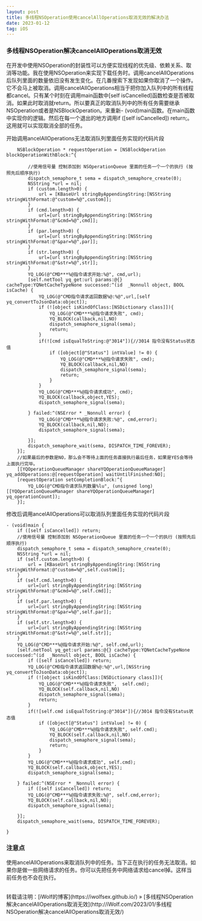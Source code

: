 ```yaml
---
layout: post
title: 多线程NSOperation使用cancelAllOperations取消无效的解决办法
date: 2023-01-12
tag: iOS
---
```

### 多线程NSOperation解决cancelAllOperations取消无效

在开发中使用NSOperation的封装性可以方便实现线程的优先级、依赖关系、取消等功能。我在使用NSOperation来实现下载任务时。调用cancelAllOperations后队列里面的数量依旧没有发生变化。在几番搜索下发现如果你取消了一个操作。它不会马上被取消。调用cancelAllOperations相当于把你加入队列中的所有线程都cancel。只有某个时刻在调用main函数中[self isCancelled]函数检查是否被取消。如果此时取消就return。所以要真正的取消队列中的所有任务需要继承NSOperation或者是NSBlockOperation。来重新- (void)main函数。在main函数中实现你的逻辑。然后在每一个退出的地方调用if ([self isCancelled]) return;。这用就可以实现取消全部的任务。

开始调用ancelAllOperations无法取消队列里面任务实现的代码片段

```
    NSBlockOperation * requestOperation = [NSBlockOperation blockOperationWithBlock:^{

        //使用信号量 控制添加到 NSOperationQueue 里面的任务一个一个的执行 (按照先后顺序执行)
        dispatch_semaphore_t sema = dispatch_semaphore_create(0);
        NSString *url = nil;
        if (custom.length>0) {
            url = [KBaseUrl stringByAppendingString:[NSString stringWithFormat:@"custom=%@",custom]];
        }
        if (cmd.length>0) {
            url=[url stringByAppendingString:[NSString stringWithFormat:@"&cmd=%@",cmd]];
        }
        if (par.length>0) {
            url=[url stringByAppendingString:[NSString stringWithFormat:@"&par=%@",par]];
        }
        if (str.length>0) {
            url=[url stringByAppendingString:[NSString stringWithFormat:@"&str=%@",str]];
        }
        YQ_LOG(@"CMD***%@指令请求开始:%@", cmd,url);
        [self.netTool yq_get:url params:@{} cacheType:YQNetCacheTypeNone successed:^(id  _Nonnull object, BOOL isCache) {
            YQ_LOG(@"CMD指令请求返回数据%@:%@",url,[self yq_convertToJsonData:object]);
            if (![object isKindOfClass:[NSDictionary class]]){
                YQ_LOG(@"CMD***%@指令请求失败", cmd);
                YQ_BLOCK(callback,nil,NO)
                dispatch_semaphore_signal(sema);
                return;
            }
            if(![cmd isEqualToString:@"3014"]){//3014 指令没有Status状态值
                if ([object[@"Status"] intValue] != 0) {
                    YQ_LOG(@"CMD***%@指令请求失败", cmd);
                    YQ_BLOCK(callback,nil,NO)
                    dispatch_semaphore_signal(sema);
                    return;
                }
            }
            YQ_LOG(@"CMD***%@指令请求成功", cmd);
            YQ_BLOCK(callback,object,YES);
            dispatch_semaphore_signal(sema);

        } failed:^(NSError * _Nonnull error) {
            YQ_LOG(@"CMD***%@指令请求失败:%@", cmd,error);
            YQ_BLOCK(callback,nil,NO);
            dispatch_semaphore_signal(sema);

        }];
        dispatch_semaphore_wait(sema, DISPATCH_TIME_FOREVER);
    }];
    //如果最后的参数是NO，那么会不等待上面的任务直接执行最后任务，如果是YES会等待上面执行完毕。
    [[YQOperationQueueManager shareYQOperationQueueManager] yq_addOperations:@[requestOperation] waitUntilFinished:NO];
    [requestOperation setCompletionBlock:^{
        YQ_LOG(@"CMD指令请求队列数量%lu", (unsigned long)[[YQOperationQueueManager shareYQOperationQueueManager] yq_operationCount]);
    }];
```
修改后调用ancelAllOperations可以取消队列里面任务实现的代码片段

```
- (void)main {
    if ([self isCancelled]) return;
    //使用信号量 控制添加到 NSOperationQueue 里面的任务一个一个的执行 (按照先后顺序执行)
    dispatch_semaphore_t sema = dispatch_semaphore_create(0);
    NSString *url = nil;
    if (self.custom.length>0) {
        url = [KBaseUrl stringByAppendingString:[NSString stringWithFormat:@"custom=%@",self.custom]];
    }
    if (self.cmd.length>0) {
        url=[url stringByAppendingString:[NSString stringWithFormat:@"&cmd=%@",self.cmd]];
    }
    if (self.par.length>0) {
        url=[url stringByAppendingString:[NSString stringWithFormat:@"&par=%@",self.par]];
    }
    if (self.str.length>0) {
        url=[url stringByAppendingString:[NSString stringWithFormat:@"&str=%@",self.str]];
    }
    YQ_LOG(@"CMD***%@指令请求开始:%@", self.cmd,url);
    [self.netTool yq_get:url params:@{} cacheType:YQNetCacheTypeNone successed:^(id  _Nonnull object, BOOL isCache) {
        if ([self isCancelled]) return;
        YQ_LOG(@"CMD指令请求返回数据%@:%@",url,[NSString yq_convertToJsonData:object]);
        if (![object isKindOfClass:[NSDictionary class]]){
            YQ_LOG(@"CMD***%@指令请求失败",  self.cmd);
            YQ_BLOCK(self.callback,nil,NO)
            dispatch_semaphore_signal(sema);
            return;
        }
        if(![self.cmd isEqualToString:@"3014"]){//3014 指令没有Status状态值
            if ([object[@"Status"] intValue] != 0) {
                YQ_LOG(@"CMD***%@指令请求失败", self.cmd);
                YQ_BLOCK(self.callback,nil,NO)
                dispatch_semaphore_signal(sema);
                return;
            }
        }
        YQ_LOG(@"CMD***%@指令请求成功", self.cmd);
        YQ_BLOCK(self.callback,object,YES);
        dispatch_semaphore_signal(sema);
        
    } failed:^(NSError * _Nonnull error) {
        if ([self isCancelled]) return;
        YQ_LOG(@"CMD***%@指令请求失败:%@", self.cmd,error);
        YQ_BLOCK(self.callback,nil,NO);
        dispatch_semaphore_signal(sema);
       
    }];
    dispatch_semaphore_wait(sema, DISPATCH_TIME_FOREVER);
    
}

```

### 注意点
使用ancelAllOperations来取消队列中的任务。当下正在执行的任务无法取消。如果你是做一些网络请求的任务。你可以先把任务中网络请求给cancel掉。这样当前任务也不会在执行。

<br>
转载请注明：[iWolf的博客](https://iwolfsex.github.io/) » [多线程NSOperation解决cancelAllOperations取消无效](http://iWolf.com/2023/01/多线程NSOperation解决cancelAllOperations取消无效/)  
